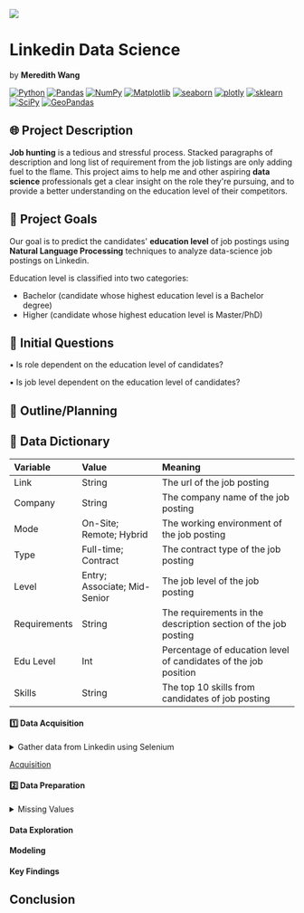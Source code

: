![](logo.png)
# Linkedin Data Science
by **Meredith Wang**

<a href="#"><img alt="Python" src="https://img.shields.io/badge/Python-013243.svg?logo=python&logoColor=white"></a>
<a href="#"><img alt="Pandas" src="https://img.shields.io/badge/Pandas-150458.svg?logo=pandas&logoColor=white"></a>
<a href="#"><img alt="NumPy" src="https://img.shields.io/badge/Numpy-2a4d69.svg?logo=numpy&logoColor=white"></a>
<a href="#"><img alt="Matplotlib" src="https://img.shields.io/badge/Matplotlib-8DF9C1.svg?logo=matplotlib&logoColor=white"></a>
<a href="#"><img alt="seaborn" src="https://img.shields.io/badge/seaborn-65A9A8.svg?logo=pandas&logoColor=white"></a>
<a href="#"><img alt="plotly" src="https://img.shields.io/badge/plotly-adcbe3.svg?logo=plotly&logoColor=white"></a>
<a href="#"><img alt="sklearn" src="https://img.shields.io/badge/sklearn-4b86b4.svg?logo=scikitlearn&logoColor=white"></a>
<a href="#"><img alt="SciPy" src="https://img.shields.io/badge/SciPy-1560bd.svg?logo=scipy&logoColor=white"></a>
<a href="#"><img alt="GeoPandas" src="https://img.shields.io/badge/GeoPandas-1faecf.svg?logo=python-geopandas&logoColor=white"></a>


## :globe_with_meridians:   Project Description
**Job hunting** is a tedious and stressful process. Stacked paragraphs of description and long list of requirement from the job listings are only adding fuel to the flame. This project aims to help me and other aspiring **data science** professionals get a clear insight on the role they're pursuing, and to provide a better understanding on the education level of their competitors.
## :star2:  Project Goals
Our goal is to predict the candidates' **education level** of job postings using **Natural Language Processing** techniques to analyze data-science job postings on Linkedin.

Education level is classified into two categories:
- Bachelor (candidate whose highest education level is a Bachelor degree)
- Higher (candidate whose highest education level is Master/PhD)
## :memo:   Initial Questions
▪ Is role dependent on the education level of candidates?

▪ Is job level dependent on the education level of candidates?


## :compass:    Outline/Planning

## :open_file_folder:   Data Dictionary
| **Variable** | **Value**                    | **Meaning**                                                     |
|:-------------|:-----------------------------|:----------------------------------------------------------------|
| Link         | String                       | The url of the job posting                                      |
| Company      | String                       | The company name of the job posting                             |
| Mode         | On-Site; Remote; Hybrid      | The working environment of the job posting                      |
| Type         | Full-time; Contract          | The contract type of the job posting                            |
| Level        | Entry; Associate; Mid-Senior | The job level of the job posting                                |
| Requirements | String                       | The requirements in the description section of the job posting  |
| Edu Level    | Int                          | Percentage of education level of candidates of the job position |
| Skills       | String                       | The top 10 skills from candidates of job posting                |

#### 1️⃣  Data Acquisition
<details>
<summary> Gather data from Linkedin using Selenium</summary>

- Install Selenium web driver

- Create function to guide driver to automate job search

- Store data locally to a .csv file

</details>

[Acquisition](acquisition.ipynb)

#### 2️⃣  Data Preparation
<details>
<summary> Missing Values</summary>

- When job posting does not have enough candidates to generate insight, the **education level** and **skills** will be missing

- Missing values are manually filled by going to URL of job posting, and find another positng with the same job level, role, and company

- Dummy Variables

</details>

#### Data Exploration

#### Modeling

#### Key Findings

## Conclusion
